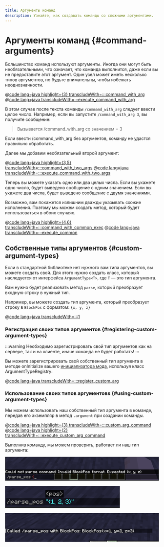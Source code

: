 ```yaml
---
title: Аргументы команд
description: Узнайте, как создавать команды со сложными аргументами.
---
```


# Аргументы команд {#command-arguments}

Большинство команд используют аргументы. Иногда они могут быть необязательными, что означает, что команда выполнится, даже если вы не предоставите этот аргумент. Один узел может иметь несколько типов аргументов, но будьте внимательны, чтобы избежать неоднозначности.

@[code lang=java highlight={3} transcludeWith=:::command_with_arg](@/reference/latest/src/main/java/com/example/docs/command/FabricDocsReferenceCommands.java)
@[code lang=java transcludeWith=:::execute_command_with_arg](@/reference/latest/src/main/java/com/example/docs/command/FabricDocsReferenceCommands.java)

В этом случае после текста команды `/command_with_arg` следует ввести целое число. Например, если вы запустите `/command_with_arg 3`, вы получите сообщение:

> Вызывается /command_with_arg со значением = 3

Если ввести /command_with_arg без аргументов, команду не удастся правильно обработать.

Далее мы добавим необязательный второй аргумент:

@[code lang=java highlight={3,5} transcludeWith=:::command_with_two_args](@/reference/latest/src/main/java/com/example/docs/command/FabricDocsReferenceCommands.java)
@[code lang=java transcludeWith=:::execute_command_with_two_args](@/reference/latest/src/main/java/com/example/docs/command/FabricDocsReferenceCommands.java)

Теперь вы можете указать одно или два целых числа. Если вы укажете одно число, будет выведено сообщение с одним значением. Если вы укажете два числа, будет выведено сообщение с двумя значениями.

Возможно, вам покажется излишним дважды указывать схожие исполнения. Поэтому мы можем создать метод, который будет использоваться в обоих случаях.

@[code lang=java highlight={4,6} transcludeWith=:::command_with_common_exec](@/reference/latest/src/main/java/com/example/docs/command/FabricDocsReferenceCommands.java)
@[code lang=java transcludeWith=:::execute_common](@/reference/latest/src/main/java/com/example/docs/command/FabricDocsReferenceCommands.java)

## Собственные типы аргументов {#custom-argument-types}

Если в стандартной библиотеке нет нужного вам типа аргументов, вы можете создать свой. Для этого нужно создать класс, который наследуется от интерфейса `ArgumentType<T>`, где `T` — это тип аргумента.

Вам нужно будет реализовать метод `parse`, который преобразует входную строку в нужный тип.

Например, вы можете создать тип аргумента, который преобразует строку в `BlockPos` с форматом: `{x, y, z}`

@[code lang=java transcludeWith=:::1](@/reference/latest/src/main/java/com/example/docs/command/BlockPosArgumentType.java)

### Регистрация своих типов аргументов {#registering-custom-argument-types}

:::warning
Необходимо зарегистрировать свой тип аргументов как на сервере, так и на клиенте, иначе команда не будет работать!
:::

Вы можете зарегистрировать свой собственный тип аргумента в методе onInitialize вашего [инициализатора мода](./getting-started/project-structure#entrypoints), используя класс ArgumentTypeRegistry:

@[code lang=java transcludeWith=:::register_custom_arg](@/reference/latest/src/main/java/com/example/docs/command/FabricDocsReferenceCommands.java)

### Использование своих типов аргументовs {#using-custom-argument-types}

Мы можем использовать наш собственный тип аргумента в команде, передав его экземпляр в метод `.argument` при создании команды.

@[code lang=java highlight={3} transcludeWith=:::custom_arg_command](@/reference/latest/src/main/java/com/example/docs/command/FabricDocsReferenceCommands.java)
@[code lang=java highlight={2} transcludeWith=:::execute_custom_arg_command](@/reference/latest/src/main/java/com/example/docs/command/FabricDocsReferenceCommands.java)

Выполнив команду, мы можем проверить, работает ли наш тип аргумента:

![Недопустимый аргумент](/assets/develop/commands/custom-arguments_fail.png)

![Допустимый аргумент](/assets/develop/commands/custom-arguments_valid.png)

![Результат команды](/assets/develop/commands/custom-arguments_result.png)
